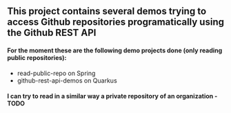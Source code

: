 ## This project contains several demos trying to access Github repositories programatically using the Github REST API

#### For the moment these are the following demo projects done (only reading public repositories):
* read-public-repo   on Spring
* github-rest-api-demos  on Quarkus


#### I can try to read in a similar way a private repository of an organization - TODO
